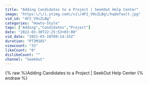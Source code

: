```yaml
---
title: "Adding Candidates to a Project | SeekOut Help Center"
image: "https:\/\/i.ytimg.com\/vi\/4F2_V9sZLBg\/hqdefault.jpg"
vid_id: "4F2_V9sZLBg"
categories: "Howto-Style"
tags: ["Adding","Candidates","Project"]
date: "2022-03-30T22:25:53+03:00"
vid_date: "2022-03-10T09:14:35Z"
duration: "PT3M18S"
viewcount: "33"
likeCount: "0"
dislikeCount: ""
channel: "SeekOut"
---
```

{% raw %}Adding Candidates to a Project | SeekOut Help Center {% endraw %}
